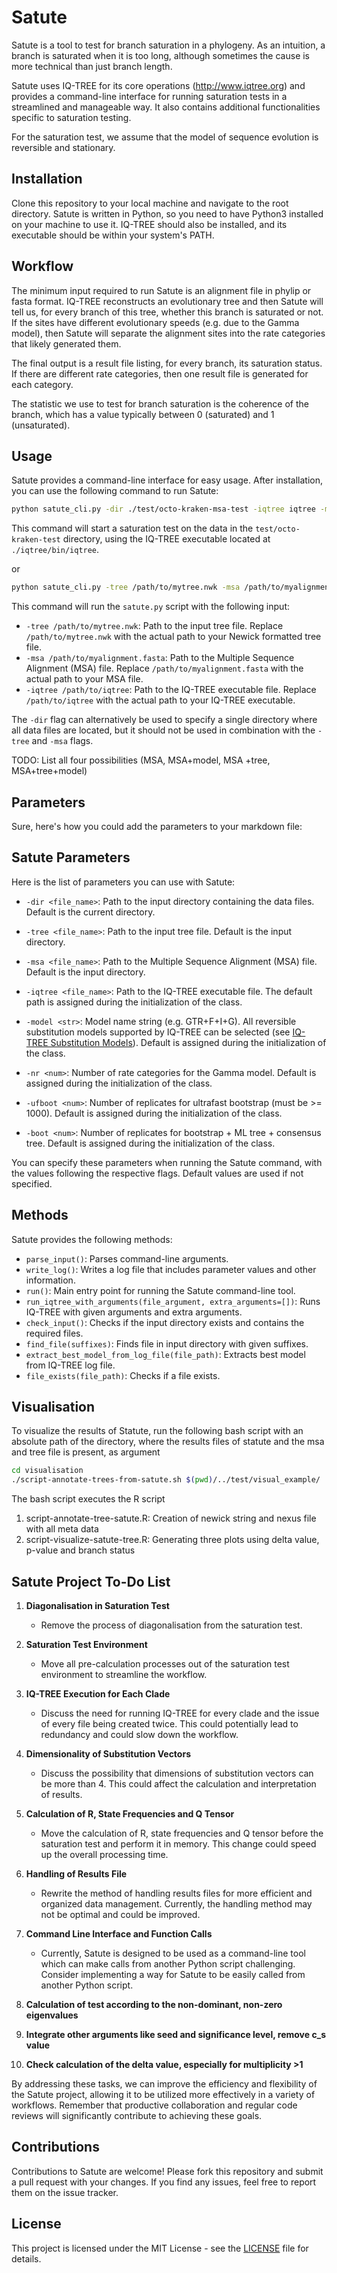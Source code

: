 # Satute
Satute is a tool to test for branch saturation in a phylogeny. As an intuition, a branch is saturated when it is too long, although sometimes the cause is more technical than just branch length.

Satute uses IQ-TREE for its core operations (http://www.iqtree.org) and provides a command-line interface for running saturation tests in a streamlined and manageable way. It also contains additional functionalities specific to saturation testing.

For the saturation test, we assume that the model of sequence evolution is reversible and stationary.

## Installation

Clone this repository to your local machine and navigate to the root directory. Satute is written in Python, so you need to have Python3 installed on your machine to use it. IQ-TREE should also be installed, and its executable should be within your system's PATH.

## Workflow

The minimum input required to run Satute is an alignment file in phylip or fasta format. IQ-TREE reconstructs an evolutionary tree and then Satute will tell us, for every branch of this tree, whether this branch is saturated or not. If the sites have different evolutionary speeds (e.g. due to the Gamma model), then Satute will separate the alignment sites into the rate categories that likely generated them.

The final output is a result file listing, for every branch, its saturation status. If there are different rate categories, then one result file is generated for each category.

The statistic we use to test for branch saturation is the coherence of the branch, which has a value typically between 0 (saturated) and 1 (unsaturated).

## Usage

Satute provides a command-line interface for easy usage. After installation, you can use the following command to run Satute:

```bash
python satute_cli.py -dir ./test/octo-kraken-msa-test -iqtree iqtree -model GTR+F
```
This command will start a saturation test on the data in the `test/octo-kraken-test` directory, using the IQ-TREE executable located at `./iqtree/bin/iqtree`.

or
```bash
python satute_cli.py -tree /path/to/mytree.nwk -msa /path/to/myalignment.fasta -iqtree /path/to/iqtree
```

This command will run the `satute.py` script with the following input:

- `-tree /path/to/mytree.nwk`: Path to the input tree file. Replace `/path/to/mytree.nwk` with the actual path to your Newick formatted tree file.
- `-msa /path/to/myalignment.fasta`: Path to the Multiple Sequence Alignment (MSA) file. Replace `/path/to/myalignment.fasta` with the actual path to your MSA file.
- `-iqtree /path/to/iqtree`: Path to the IQ-TREE executable file. Replace `/path/to/iqtree` with the actual path to your IQ-TREE executable.

The `-dir` flag can alternatively be used to specify a single directory where all data files are located, but it should not be used in combination with the `-tree` and `-msa` flags.


TODO: List all four possibilities (MSA, MSA+model, MSA +tree, MSA+tree+model)
## Parameters

Sure, here's how you could add the parameters to your markdown file:

## Satute Parameters

Here is the list of parameters you can use with Satute:

- `-dir <file_name>`: Path to the input directory containing the data files. Default is the current directory.

- `-tree <file_name>`: Path to the input tree file. Default is the input directory.

- `-msa <file_name>`: Path to the Multiple Sequence Alignment (MSA) file. Default is the input directory.

- `-iqtree <file_name>`: Path to the IQ-TREE executable file. The default path is assigned during the initialization of the class.

- `-model <str>`: Model name string (e.g. GTR+F+I+G). All reversible substitution models supported by IQ-TREE can be selected (see [IQ-TREE Substitution Models](http://www.iqtree.org/doc/Substitution-Models)). Default is assigned during the initialization of the class.

- `-nr <num>`: Number of rate categories for the Gamma model. Default is assigned during the initialization of the class.

- `-ufboot <num>`: Number of replicates for ultrafast bootstrap (must be >= 1000). Default is assigned during the initialization of the class.

- `-boot <num>`: Number of replicates for bootstrap + ML tree + consensus tree. Default is assigned during the initialization of the class.

You can specify these parameters when running the Satute command, with the values following the respective flags. Default values are used if not specified. 

## Methods

Satute provides the following methods:

- `parse_input()`: Parses command-line arguments.
- `write_log()`: Writes a log file that includes parameter values and other information.
- `run()`: Main entry point for running the Satute command-line tool.
- `run_iqtree_with_arguments(file_argument, extra_arguments=[])`: Runs IQ-TREE with given arguments and extra arguments.
- `check_input()`: Checks if the input directory exists and contains the required files.
- `find_file(suffixes)`: Finds file in input directory with given suffixes.
- `extract_best_model_from_log_file(file_path)`: Extracts best model from IQ-TREE log file.
- `file_exists(file_path)`: Checks if a file exists.

## Visualisation
To visualize the results of Statute, run the following bash script with an absolute path of the directory, where the results files of statute and the msa and tree file is present, as argument

```bash
cd visualisation
./script-annotate-trees-from-satute.sh $(pwd)/../test/visual_example/
```
The bash script executes the  R script
   1. script-annotate-tree-satute.R: Creation of newick string and nexus file with all meta data
   2. script-visualize-satute-tree.R: Generating three plots using delta value, p-value and branch status


## Satute Project To-Do List
1. **Diagonalisation in Saturation Test**
   - Remove the process of diagonalisation from the saturation test.

2. **Saturation Test Environment**
   - Move all pre-calculation processes out of the saturation test environment to streamline the workflow.

3. **IQ-TREE Execution for Each Clade**
   - Discuss the need for running IQ-TREE for every clade and the issue of every file being created twice. This could potentially lead to redundancy and could slow down the workflow.

4. **Dimensionality of Substitution Vectors**
   - Discuss the possibility that dimensions of substitution vectors can be more than 4. This could affect the calculation and interpretation of results.

5. **Calculation of R, State Frequencies and Q Tensor**
   - Move the calculation of R, state frequencies and Q tensor before the saturation test and perform it in memory. This change could speed up the overall processing time.

6. **Handling of Results File**
   - Rewrite the method of handling results files for more efficient and organized data management. Currently, the handling method may not be optimal and could be improved.

7. **Command Line Interface and Function Calls**
   - Currently, Satute is designed to be used as a command-line tool which can make calls from another Python script challenging. Consider implementing a way for Satute to be easily called from another Python script.
    
8. **Calculation of test according to the non-dominant, non-zero eigenvalues**
9. **Integrate other arguments like seed and significance level, remove c_s value**
10. **Check calculation of the delta value, especially for multiplicity >1**

By addressing these tasks, we can improve the efficiency and flexibility of the Satute project, allowing it to be utilized more effectively in a variety of workflows. Remember that productive collaboration and regular code reviews will significantly contribute to achieving these goals.

## Contributions

Contributions to Satute are welcome! Please fork this repository and submit a pull request with your changes. If you find any issues, feel free to report them on the issue tracker.

## License

This project is licensed under the MIT License - see the [LICENSE](LICENSE) file for details.
